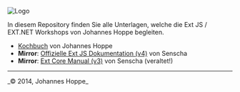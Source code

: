 ![Logo](http://johanneshoppe.github.io/ExtJsKochbuch/Kochbuch/included/images/logo.svg)

In diesem Repository finden Sie alle Unterlagen, welche die Ext JS / EXT.NET Workshops von Johannes Hoppe begleiten.

* [Kochbuch](http://johanneshoppe.github.io/ExtJsKochbuch/Kochbuch/) von Johannes Hoppe
* **Mirror**: [Offizielle Ext JS Dokumentation (v4)](http://johanneshoppe.github.io/ExtJsKochbuch/extjs/docs/) von Senscha
* **Mirror**: [Ext Core Manual (v3)](http://johanneshoppe.github.io/ExtJsKochbuch/extjs-old/core-manual/) von Senscha (veraltet!)

<hr>
_&copy; 2014, Johannes Hoppe_